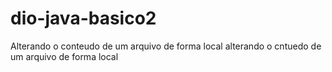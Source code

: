 # dio-java-basico2
Alterando o conteudo de um arquivo de forma local
alterando o cntuedo de um arquivo de forma local 